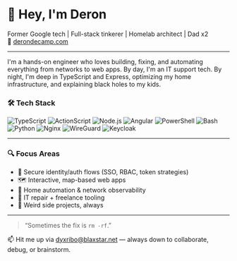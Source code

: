 # 👋 Hey, I'm Deron

Former Google tech | Full-stack tinkerer | Homelab architect | Dad x2  
🔗 [derondecamp.com](https://derondecamp.com)

---

I'm a hands-on engineer who loves building, fixing, and automating everything from networks to web apps. By day, I'm an IT support tech. By night, I'm deep in TypeScript and Express, optimizing my home infrastructure, and explaining black holes to my kids.

### 🛠️ Tech Stack

![TypeScript](https://img.shields.io/badge/-TypeScript-3178C6?logo=typescript&logoColor=white)
![ActionScript](https://img.shields.io/badge/-ActionScript-ED1D25?logo=adobe&logoColor=white)
![Node.js](https://img.shields.io/badge/-Node.js-339933?logo=node.js&logoColor=white)
![Angular](https://img.shields.io/badge/-Angular-DD0031?logo=angular&logoColor=white)
![PowerShell](https://img.shields.io/badge/-PowerShell-5391FE?logo=powershell&logoColor=white)
![Bash](https://img.shields.io/badge/-Bash-4EAA25?logo=gnubash&logoColor=white)
![Python](https://img.shields.io/badge/-Python-3776AB?logo=python&logoColor=white)
![Nginx](https://img.shields.io/badge/-Nginx-009639?logo=nginx&logoColor=white)
![WireGuard](https://img.shields.io/badge/-WireGuard-88171A?logo=wireguard&logoColor=white)
![Keycloak](https://img.shields.io/badge/-Keycloak-000000?logo=keycloak&logoColor=white)

---

### 🔍 Focus Areas
- 🔐 Secure identity/auth flows (SSO, RBAC, token strategies)
- 🗺️ Interactive, map-based web apps
- 🤖 Home automation & network observability
- 🧰 IT repair + freelance tooling
- 🧪 Weird side projects, always
---

> “Sometimes the fix is `rm -rf`.”

📫 Hit me up via [dyxribo@blaxstar.net](mailto:dyxribo@blaxstar.net) — always down to collaborate, debug, or brainstorm.
